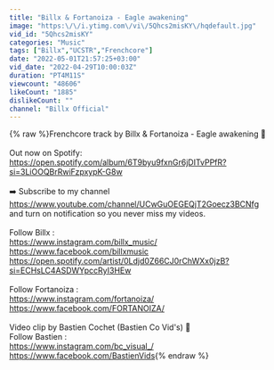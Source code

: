```yaml
---
title: "Billx & Fortanoiza - Eagle awakening"
image: "https:\/\/i.ytimg.com\/vi\/5Qhcs2misKY\/hqdefault.jpg"
vid_id: "5Qhcs2misKY"
categories: "Music"
tags: ["Billx","UCSTR","Frenchcore"]
date: "2022-05-01T21:57:25+03:00"
vid_date: "2022-04-29T10:00:03Z"
duration: "PT4M11S"
viewcount: "48606"
likeCount: "1885"
dislikeCount: ""
channel: "Billx Official"
---
```

{% raw %}Frenchcore track by Billx &amp; Fortanoiza - Eagle awakening 🦅 <br /><br />Out now on Spotify:<br /><a rel="nofollow" target="blank" href="https://open.spotify.com/album/6T9byu9fxnGr6jDITvPPfR?si=3LiOOQBrRwiFzpxypK-G8w">https://open.spotify.com/album/6T9byu9fxnGr6jDITvPPfR?si=3LiOOQBrRwiFzpxypK-G8w</a><br /><br />➡️ Subscribe to my channel <a rel="nofollow" target="blank" href="https://www.youtube.com/channel/UCwGuOEGEQjT2Goecz3BCNfg">https://www.youtube.com/channel/UCwGuOEGEQjT2Goecz3BCNfg</a><br />and turn on notification so you never miss my videos.<br /><br />Follow Billx :<br /><a rel="nofollow" target="blank" href="https://www.instagram.com/billx_music/">https://www.instagram.com/billx_music/</a><br /><a rel="nofollow" target="blank" href="https://www.facebook.com/billxmusic">https://www.facebook.com/billxmusic</a><br /><a rel="nofollow" target="blank" href="https://open.spotify.com/artist/0Ldjd0Z66CJ0rChWXx0jzB?si=ECHsLC4ASDWYpccRyI3HEw">https://open.spotify.com/artist/0Ldjd0Z66CJ0rChWXx0jzB?si=ECHsLC4ASDWYpccRyI3HEw</a><br /><br />Follow Fortanoiza :<br /><a rel="nofollow" target="blank" href="https://www.instagram.com/fortanoiza/">https://www.instagram.com/fortanoiza/</a><br /><a rel="nofollow" target="blank" href="https://www.facebook.com/FORTANOIZA/">https://www.facebook.com/FORTANOIZA/</a><br /><br />Video clip by Bastien Cochet (Bastien Co Vid's) 🙏<br />Follow Bastien :<br /><a rel="nofollow" target="blank" href="https://www.instagram.com/bc_visual_/">https://www.instagram.com/bc_visual_/</a><br /><a rel="nofollow" target="blank" href="https://www.facebook.com/BastienVids">https://www.facebook.com/BastienVids</a>{% endraw %}
